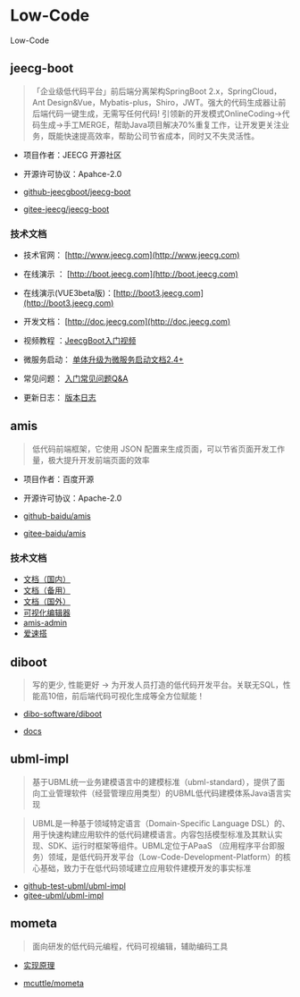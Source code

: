 # Low-Code

Low-Code


## jeecg-boot

>「企业级低代码平台」前后端分离架构SpringBoot 2.x，SpringCloud，Ant Design&Vue，Mybatis-plus，Shiro，JWT。强大的代码生成器让前后端代码一键生成，无需写任何代码! 引领新的开发模式OnlineCoding->代码生成->手工MERGE，帮助Java项目解决70%重复工作，让开发更关注业务，既能快速提高效率，帮助公司节省成本，同时又不失灵活性。

- 项目作者：JEECG 开源社区
- 开源许可协议：Apahce-2.0

- [github-jeecgboot/jeecg-boot](https://github.com/jeecgboot/jeecg-boot)
- [gitee-jeecg/jeecg-boot](https://gitee.com/jeecg/jeecg-boot)

### 技术文档

- 技术官网：  [http://www.jeecg.com](http://www.jeecg.com)

- 在线演示 ： [http://boot.jeecg.com](http://boot.jeecg.com)

- 在线演示(VUE3beta版)：[http://boot3.jeecg.com](http://boot3.jeecg.com)

- 开发文档：  [http://doc.jeecg.com](http://doc.jeecg.com)

- 视频教程  ：[JeecgBoot入门视频](http://www.jeecg.com/doc/video)

- 微服务启动：  [单体升级为微服务启动文档2.4+](http://doc.jeecg.com/2043906)

- 常见问题：  [入门常见问题Q&A](http://jeecg.com/doc/qa)

- 更新日志：  [版本日志](http://www.jeecg.com/doc/log)



## amis

>低代码前端框架，它使用 JSON 配置来生成页面，可以节省页面开发工作量，极大提升开发前端页面的效率

- 项目作者：百度开源
- 开源许可协议：Apache-2.0

- [github-baidu/amis](https://github.com/baidu/amis)
- [gitee-baidu/amis](https://gitee.com/baidu/amis)

### 技术文档
- [文档（国内）](https://baidu.gitee.io/amis/) 
- [文档（备用）](https://aisuda.bce.baidu.com/amis/) 
- [文档（国外）](https://baidu.github.io/amis/) 
- [可视化编辑器](https://aisuda.github.io/amis-editor-demo/) 
- [amis-admin](https://github.com/aisuda/amis-admin) 
- [爱速搭](https://baidu.gitee.io/aisuda-docs/)


## diboot
>写的更少, 性能更好 -> 为开发人员打造的低代码开发平台。关联无SQL，性能高10倍，前后端代码可视化生成等全方位赋能！


- [dibo-software/diboot](https://github.com/dibo-software/diboot)


- [docs](https://www.diboot.com/)


## ubml-impl

>基于UBML统一业务建模语言中的建模标准（ubml-standard），提供了面向工业管理软件（经营管理应用类型）的UBML低代码建模体系Java语言实现

>UBML是一种基于领域特定语言（Domain-Specific Language DSL）的、用于快速构建应用软件的低代码建模语言。内容包括模型标准及其默认实现、SDK、运行时框架等组件。UBML定位于APaaS （应用程序平台即服务）领域，是低代码开发平台（Low-Code-Development-Platform）的核心基础，致力于在低代码领域建立应用软件建模开发的事实标准


- [github-test-ubml/ubml-impl](https://github.com/test-ubml/ubml-impl)
- [gitee-ubml/ubml-impl](https://gitee.com/ubml/ubml-impl)


## mometa

>面向研发的低代码元编程，代码可视编辑，辅助编码工具

- [实现原理](https://github.com/imcuttle/mometa/blob/master/docs/how-to-work.md)

- [mcuttle/mometa](https://github.com/imcuttle/mometa)


